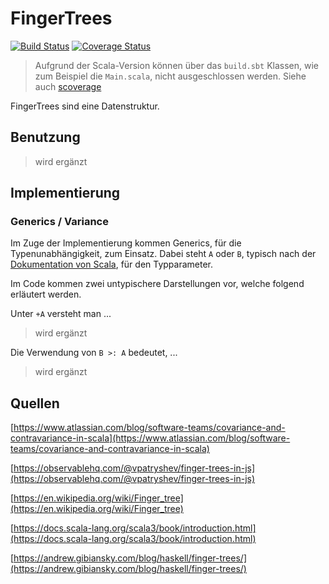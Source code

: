 # FingerTrees

[![Build Status](https://app.travis-ci.com/MatthReich/FingerTrees.svg?branch=master)](https://app.travis-ci.com/MatthReich/FingerTrees) [![Coverage Status](https://coveralls.io/repos/github/MatthReich/FingerTrees/badge.svg?branch=master)](https://coveralls.io/github/MatthReich/FingerTrees?branch=master)

> Aufgrund der Scala-Version können über das `build.sbt` Klassen, wie zum Beispiel die `Main.scala`, nicht ausgeschlossen werden. Siehe auch [scoverage](https://index.scala-lang.org/scoverage/sbt-scoverage)

FingerTrees sind eine Datenstruktur.

## Benutzung

> wird ergänzt


## Implementierung

### Generics / Variance

Im Zuge der Implementierung kommen Generics, für die Typenunabhängigkeit, zum Einsatz. Dabei steht `A` oder `B`, typisch nach der [Dokumentation von Scala](https://docs.scala-lang.org/scala3/book/types-generics.html), für den Typparameter. 

Im Code kommen zwei untypischere Darstellungen vor, welche folgend erläutert werden.

Unter `+A` versteht man ...
> wird ergänzt

Die Verwendung von `B >: A` bedeutet, ...
> wird ergänzt


## Quellen

[https://www.atlassian.com/blog/software-teams/covariance-and-contravariance-in-scala](https://www.atlassian.com/blog/software-teams/covariance-and-contravariance-in-scala)

[https://observablehq.com/@vpatryshev/finger-trees-in-js](https://observablehq.com/@vpatryshev/finger-trees-in-js)

[https://en.wikipedia.org/wiki/Finger_tree](https://en.wikipedia.org/wiki/Finger_tree)

[https://docs.scala-lang.org/scala3/book/introduction.html](https://docs.scala-lang.org/scala3/book/introduction.html)

[https://andrew.gibiansky.com/blog/haskell/finger-trees/](https://andrew.gibiansky.com/blog/haskell/finger-trees/)
